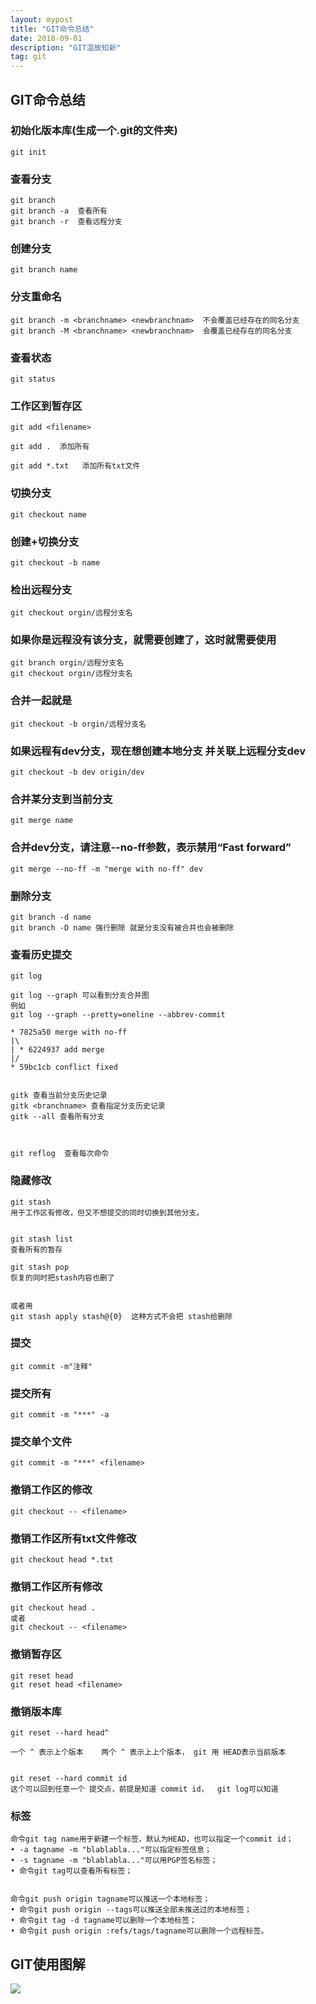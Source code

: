 ```yaml
---
layout: mypost
title: "GIT命令总结"
date: 2018-09-01
description: "GIT温故知新"
tag: git
---   
```



## GIT命令总结

### 初始化版本库(生成一个.git的文件夹)

```shell
git init
```

### 查看分支

```shell
git branch
git branch -a  查看所有
git branch -r  查看远程分支
```

### 创建分⽀

```shell
git branch name
```

### 分支重命名

```shell
git branch -m <branchname> <newbranchnam>  不会覆盖已经存在的同名分支
git branch -M <branchname> <newbranchnam>  会覆盖已经存在的同名分支
```

### 查看状态

```shell
git status
```

### 工作区到暂存区

```shell
git add <filename>

git add .  添加所有

git add *.txt   添加所有txt文件
```

### 切换分⽀

```shell
git checkout name
```

### 创建+切换分⽀

```shell
git checkout -b name
```

### 检出远程分支

```shell
git checkout orgin/远程分支名
```

### 如果你是远程没有该分支，就需要创建了，这时就需要使用

```shell
git branch orgin/远程分支名
git checkout orgin/远程分支名
```

### 合并一起就是

```shell
git checkout -b orgin/远程分支名
```

### 如果远程有dev分支，现在想创建本地分支 并关联上远程分支dev

```shell
git checkout -b dev origin/dev
```

### 合并某分⽀到当前分⽀

```shell
git merge name
```

### 合并dev分⽀，请注意--no-ff参数，表⽰禁⽤“Fast forward”

```shell
git merge --no-ff -m "merge with no-ff" dev
```

### 删除分⽀

```shell
git branch -d name
git branch -D name 强行删除 就是分支没有被合并也会被删除 
```

### 查看历史提交

```shell
git log 

git log --graph 可以看到分支合并图
例如
git log --graph --pretty=oneline --abbrev-commit

* 7825a50 merge with no-ff
|\
| * 6224937 add merge
|/
* 59bc1cb conflict fixed


gitk 查看当前分支历史记录
gitk <branchname> 查看指定分支历史记录
gitk --all 查看所有分支



git reflog  查看每次命令

```

### 隐藏修改

```shell
git stash
用于工作区有修改，但又不想提交的同时切换到其他分支。


git stash list
查看所有的暂存

git stash pop
恢复的同时把stash内容也删了


或者用
git stash apply stash@{0}  这种方式不会把 stash给删除
```

### 提交

```shell
git commit -m"注释"
```

### 提交所有

```shell
git commit -m "***" -a
```

### 提交单个文件

``` shell
git commit -m "***" <filename>
```



### 撤销工作区的修改

```shell
git checkout -- <filename>
```

### 撤销工作区所有txt文件修改

```shell
git checkout head *.txt
```

### 撤销工作区所有修改

```shell
git checkout head .
或者
git checkout -- <filename>
```

### 撤销暂存区

```shell
git reset head 
git reset head <filename>
```

### 撤销版本库

```shell
git reset --hard head^

一个 ^ 表示上个版本    两个 ^ 表示上上个版本， git 用 HEAD表示当前版本


git reset --hard commit id 
这个可以回到任意一个 提交点，前提是知道 commit id，  git log可以知道
```



### 标签

```
命令git tag name⽤于新建⼀个标签，默认为HEAD，也可以指定⼀个commit id；
• -a tagname -m "blablabla..."可以指定标签信息；
• -s tagname -m "blablabla..."可以⽤PGP签名标签；
• 命令git tag可以查看所有标签；


命令git push origin tagname可以推送⼀个本地标签；
• 命令git push origin --tags可以推送全部未推送过的本地标签；
• 命令git tag -d tagname可以删除⼀个本地标签；
• 命令git push origin :refs/tags/tagname可以删除⼀个远程标签。
```



## GIT使用图解

![](C:\Users\LZL\Desktop\git学习pdf\GIT使用图解\GIT使用图解_00.jpg)